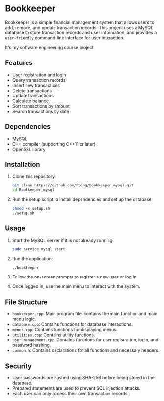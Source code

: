 # Bookkeeper

Bookkeeper is a simple financial management system that allows users to add, remove, and update transaction records. This project uses a MySQL database to store transaction records and user information, and provides a
`user-friendly` command-line interface for user interaction.

It's my software engineering course project.

## Features

- User registration and login
- Query transaction records
- Insert new transactions
- Delete transactions
- Update transactions
- Calculate balance
- Sort transactions by amount
- Search transactions by date

## Dependencies

- MySQL
- C++ compiler (supporting C++11 or later)
- OpenSSL library

## Installation

1. Clone this repository:

   ```sh
   git clone https://github.com/Pp3ng/Bookkeeper_mysql.git
   cd Bookkeeper_mysql
   ```

2. Run the setup script to install dependencies and set up the database:
   ```sh
   chmod +x setup.sh
   ./setup.sh
   ```

## Usage

1. Start the MySQL server if it is not already running:

   ```sh
   sudo service mysql start
   ```

2. Run the application:

   ```sh
   ./bookkeeper
   ```

3. Follow the on-screen prompts to register a new user or log in.
4. Once logged in, use the main menu to interact with the system.

## File Structure

- `bookkeeper.cpp`: Main program file, contains the main function and main menu logic.
- `database.cpp`: Contains functions for database interactions.
- `menus.cpp`: Contains functions for displaying menus.
- `utilities.cpp`: Contains utility functions.
- `user_management.cpp`: Contains functions for user registration, login, and password hashing.
- `common.h`: Contains declarations for all functions and necessary headers.

## Security

- User passwords are hashed using SHA-256 before being stored in the database.
- Prepared statements are used to prevent SQL injection attacks.
- Each user can only access their own transaction records.
